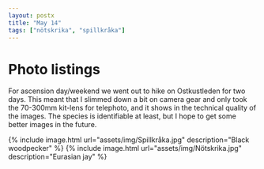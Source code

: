 ```yaml
---
layout: postx
title: "May 14"
tags: ["nötskrika", "spillkråka"]
---
```

# Photo listings
For ascension day/weekend we went out to hike on Ostkustleden for two days.
This meant that I slimmed down a bit on camera gear and only took the 70-300mm
kit-lens for telephoto, and it shows in the technical quality of the images.
The species is identifiable at least, but I hope to get some better images in
the future.

{% include image.html url="assets/img/Spillkråka.jpg" description="Black woodpecker" %}
{% include image.html url="assets/img/Nötskrika.jpg" description="Eurasian jay" %}
